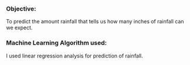 ### Objective:
To predict the amount rainfall that tells us how many inches of rainfall can we expect.

### Machine Learning Algorithm used:
I used linear regression analysis for prediction of rainfall.
